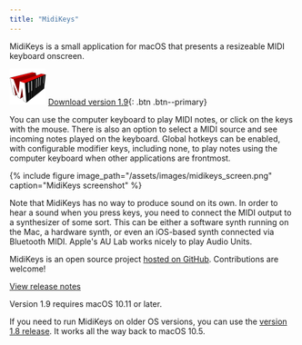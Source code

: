 ```yaml
---
title: "MidiKeys"
---
```


MidiKeys is a small application for macOS that presents a resizeable MIDI keyboard onscreen.

<img src="/assets/images/MidiKeys_v3_1024.png" width=64 height=64/> [Download version 1.9](https://github.com/flit/MidiKeys/releases/download/v1.9.0/MidiKeys_1.9.zip){: .btn .btn--primary}

You can use the computer keyboard to play MIDI notes, or click on the keys with the mouse. There is
also an option to select a MIDI source and see incoming notes played on the keyboard. Global hotkeys
can be enabled, with configurable modifier keys, including none, to play notes using the computer
keyboard when other applications are frontmost.

{% include figure image_path="/assets/images/midikeys_screen.png" caption="MidiKeys screenshot" %}

Note that MidiKeys has no way to produce sound on its own. In order to hear a sound when you press
keys, you need to connect the MIDI output to a synthesizer of some sort. This can be either a
software synth running on the Mac, a hardware synth, or even an iOS-based synth connected via
Bluetooth MIDI. Apple's AU Lab works nicely to play Audio Units.

MidiKeys is an open source project [hosted on GitHub](https://github.com/flit/MidiKeys). Contributions
are welcome!

[View release notes](https://github.com/flit/MidiKeys/releases/)

Version 1.9 requires macOS 10.11 or later.

If you need to run MidiKeys on older OS versions, you can use the
[version 1.8 release](https://github.com/flit/MidiKeys/releases/tag/v1.8.0).
It works all the way back to macOS 10.5.

